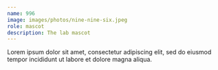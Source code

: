 ```yaml
---
name: 996
image: images/photos/nine-nine-six.jpeg
role: mascot
description: The lab mascot
---
```


Lorem ipsum dolor sit amet, consectetur adipiscing elit, sed do eiusmod tempor incididunt ut labore et dolore magna aliqua.
